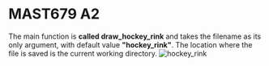 # MAST679 A2

The main function is **called draw_hockey_rink** and takes the filename as its only argument, with default value **"hockey_rink"**. The location where the file is saved is the current working directory. 
![hockey_rink](https://user-images.githubusercontent.com/77307483/191118011-22f1e64e-5391-4882-99dc-1280edfabd4e.png)
